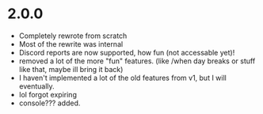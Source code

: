 # 2.0.0
* Completely rewrote from scratch
* Most of the rewrite was internal
* Discord reports are now supported, how fun (not accessable yet)!
* removed a lot of the more "fun" features. (like /when day breaks or stuff like that, maybe ill bring it back)
* I haven't implemented a lot of the old features from v1, but I will eventually.
* lol forgot expiring
* console??? added.